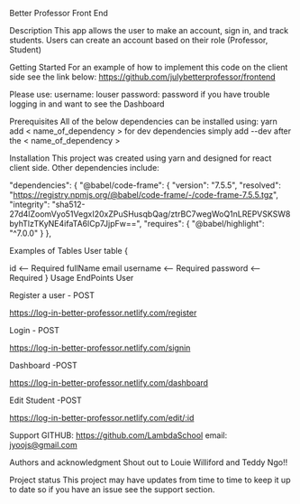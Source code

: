 Better Professor Front End

Description
This app allows the user to make an account, sign in, and track students. Users can create an account based on their role (Professor, Student)

Getting Started
For an example of how to implement this code on the client side see the link below: https://github.com/julybetterprofessor/frontend

Please use: 
username: louser
password: password
if you have trouble logging in and want to see the Dashboard

Prerequisites
All of the below dependencies can be installed using:
yarn add < name_of_dependency >
for dev dependencies simply add --dev after the < name_of_dependency >

Installation
This project was created using yarn and designed for react client side. Other dependencies include:

  "dependencies": {
    "@babel/code-frame": {
      "version": "7.5.5",
      "resolved": "https://registry.npmjs.org/@babel/code-frame/-/code-frame-7.5.5.tgz",
      "integrity": "sha512-27d4lZoomVyo51VegxI20xZPuSHusqbQag/ztrBC7wegWoQ1nLREPVSKSW8byhTlzTKyNE4ifaTA6lCp7JjpFw==",
      "requires": {
        "@babel/highlight": "^7.0.0"
      }
    },


Examples of Tables
User table {

id <-- Required
fullName
email
username <-- Required
password <-- Required }
Usage
EndPoints
User

Register a user - POST

https://log-in-better-professor.netlify.com/register

Login - POST

https://log-in-better-professor.netlify.com/signin


Dashboard -POST

https://log-in-better-professor.netlify.com/dashboard

Edit Student -POST

https://log-in-better-professor.netlify.com/edit/:id

Support
GITHUB: https://github.com/LambdaSchool 
email: jyoojs@gmail.com

Authors and acknowledgment
Shout out to Louie Williford and Teddy Ngo!!


Project status
This project may have updates from time to time to keep it up to date so if you have an issue see the support section.
